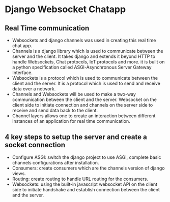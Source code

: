 # Django Websocket Chatapp

## Real Time communication
- Websockets and django channels was used in creating this real time chat app.
- Channels is a django library which is used to communicate between the server and the client. It takes django and extends it beyond HTTP to handle Websockets, Chat protocols, IoT protocols and more. it is built on a python specification called ASGI-Asynchronous Server Gateway Interface.
- Websockets is a protocol which is used to communicate between the client and the server. It is a protocol which is used to send and receive data over a network.
- Channels and Websockets will be used to make a two-way communication between the client and the server. Websocket on the client side to initiate connection and channels on the server side to receive and send data back to the client.
- Channel layers allows one to create an interaction between different instances of an application for real time communication.

## 4 key steps to setup the server and create a socket connection
- Configure ASGI: switch the django project to use ASGI, complete basic channels configurations after installation.
- Consumers: create consumers which are the channels version of django views.
- Routing: create routing to handle URL routing for the consumers.
- Websockets: using the built-in javascript websocket API on the client side to initiate handshake and establish connection between the client and the server.
